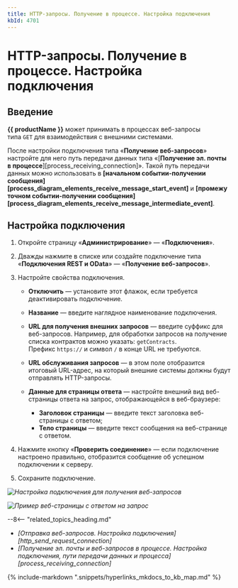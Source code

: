 ```yaml
---
title: HTTP-запросы. Получение в процессе. Настройка подключения
kbId: 4701
---
```


# HTTP-запросы. Получение в процессе. Настройка подключения

## Введение

**{{ productName }}** может принимать в процессах веб-запросы типа `GET` для взаимодействия с внешними системами.

После настройки подключения типа «**Получение веб-запросов**» настройте для него путь передачи данных типа «[**Получение эл. почты в процессе**][process_receiving_connection]». Такой путь передачи данных можно использовать в **[начальном событии-получении сообщения][process_diagram_elements_receive_message_start_event]** и **[промежуточном событии-получении сообщения][process_diagram_elements_receive_message_intermediate_event]**.

## Настройка подключения

1. Откройте страницу «**Администрирование**» — «**Подключения**».
2. Дважды нажмите в списке или создайте подключение типа «**Подключения REST и OData**» — «**Получение веб-запросов**».
3. Настройте свойства подключения.

   - **Отключить** — установите этот флажок, если требуется деактивировать подключение.
   - **Название** — введите наглядное наименование подключения.
   - **URL для получения внешних запросов** — введите суффикс для веб-запросов. Например, для обработки запросов на получение списка контрактов можно указать: `getContracts`. Префикс `https://` и символ `/` в конце URL не требуются.
   - **URL обслуживания запросов** — в этом поле отобразится итоговый URL-адрес, на который внешние системы должны будут отправлять HTTP-запросы.
   - **Данные для страницы ответа** — настройте внешний вид веб-страницы ответа на запрос, отображающейся в веб-браузере:

     - **Заголовок страницы** — введите текст заголовка веб-страницы с ответом;
     - **Тело страницы** — введите текст сообщения на веб-странице с ответом.
4. Нажмите кнопку «**Проверить соединение**» — если подключение настроено правильно, отобразится сообщение об успешном подключении к серверу.
5. Cохраните подключение.

_![Настройка подключения для получения веб-запросов](/platform/v5.0/administration/connections_communication_routes/rest_odata_connections/img/get_connection_settings.png)_

_![Пример веб-страницы с ответом на запрос](/platform/v5.0/administration/connections_communication_routes/rest_odata_connections/img/get_connection_example.png)_

--8<-- "related_topics_heading.md"

- *[Отправка веб-запросов. Настройка подключения][http_send_request_connection]*
- *[Получение эл. почты и веб-запросов в процессе. Настройка подключения, пути передачи данных и процесса][process_receiving_connection]*

{% include-markdown ".snippets/hyperlinks_mkdocs_to_kb_map.md" %}
